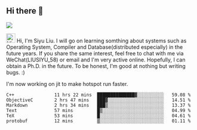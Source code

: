 


<!--
**liusy58/liusy58** is a ✨ _special_ ✨ repository because its `README.md` (this file) appears on your GitHub profile.

Here are some ideas to get you started:

- 🔭 I’m currently working on ...
- 🌱 I’m currently learning ...
- 👯 I’m looking to collaborate on ...
- 🤔 I’m looking for help with ...
- 💬 Ask me about ...
- 📫 How to reach me: ...
- 😄 Pronouns: ...
- ⚡ Fun fact: ...
-->
<!--
![](https://komarev.com/ghpvc/?username=liusy58&color=brightgreen&label=PROFILE+VIEWS)




- 🔭 I’m currently working on my .
- 📫 How to reach me:plz contact me by [email](liusy58@,ail2.sysu.edu.cn) or WeChat(LIUSIYU_58)
- 🏫 I'm an undergraduate in Sun-Yat-sen University majoring in the computer science. Expected to graduate in Spring 2021.
- 👯 I'm now interested in System such as OS, Compiler and Database. 
- 🤔 I’m looking for help with Database System.
-->

## Hi there 👋
![](https://komarev.com/ghpvc/?username=liusy58&color=brightgreen&label=PROFILE+VIEWS)


<img height="25" src='https://qpluspicture.oss-cn-beijing.aliyuncs.com/6LjjQA/Hi.gif' alt='Hi' width="24"/> Hi, I'm Siyu Liu. I will go on learning somthing about systems such as Operating System, Compiler and Database(distributed especially) in the future years. If you share the same interest, feel free to chat with me via WeChat(LIUSIYU_58) or email and I'm very active online. Hopefully, I can obtain a Ph.D. in the future. To be honest, I'm good at nothing but writing bugs. :)
<p></p>

I'm now working on jit to make hotspot run faster.



 <!--START_SECTION:waka-->

```text
C++               11 hrs 22 mins  ██████████████▓░░░░░░░░░░   59.08 %
ObjectiveC        2 hrs 47 mins   ███▓░░░░░░░░░░░░░░░░░░░░░   14.51 %
Markdown          2 hrs 34 mins   ███▒░░░░░░░░░░░░░░░░░░░░░   13.37 %
Text              57 mins         █▒░░░░░░░░░░░░░░░░░░░░░░░   04.99 %
TeX               53 mins         █░░░░░░░░░░░░░░░░░░░░░░░░   04.61 %
protobuf          12 mins         ▒░░░░░░░░░░░░░░░░░░░░░░░░   01.11 %
```

<!--END_SECTION:waka-->
